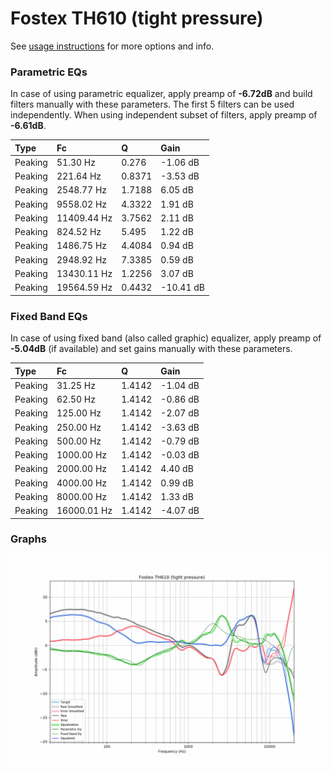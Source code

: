 # Fostex TH610 (tight pressure)
See [usage instructions](https://github.com/jaakkopasanen/AutoEq#usage) for more options and info.

### Parametric EQs
In case of using parametric equalizer, apply preamp of **-6.72dB** and build filters manually
with these parameters. The first 5 filters can be used independently.
When using independent subset of filters, apply preamp of **-6.61dB**.

| Type    | Fc          |      Q | Gain      |
|:--------|:------------|:-------|:----------|
| Peaking | 51.30 Hz    | 0.276  | -1.06 dB  |
| Peaking | 221.64 Hz   | 0.8371 | -3.53 dB  |
| Peaking | 2548.77 Hz  | 1.7188 | 6.05 dB   |
| Peaking | 9558.02 Hz  | 4.3322 | 1.91 dB   |
| Peaking | 11409.44 Hz | 3.7562 | 2.11 dB   |
| Peaking | 824.52 Hz   | 5.495  | 1.22 dB   |
| Peaking | 1486.75 Hz  | 4.4084 | 0.94 dB   |
| Peaking | 2948.92 Hz  | 7.3385 | 0.59 dB   |
| Peaking | 13430.11 Hz | 1.2256 | 3.07 dB   |
| Peaking | 19564.59 Hz | 0.4432 | -10.41 dB |

### Fixed Band EQs
In case of using fixed band (also called graphic) equalizer, apply preamp of **-5.04dB**
(if available) and set gains manually with these parameters.

| Type    | Fc          |      Q | Gain     |
|:--------|:------------|:-------|:---------|
| Peaking | 31.25 Hz    | 1.4142 | -1.04 dB |
| Peaking | 62.50 Hz    | 1.4142 | -0.86 dB |
| Peaking | 125.00 Hz   | 1.4142 | -2.07 dB |
| Peaking | 250.00 Hz   | 1.4142 | -3.63 dB |
| Peaking | 500.00 Hz   | 1.4142 | -0.79 dB |
| Peaking | 1000.00 Hz  | 1.4142 | -0.03 dB |
| Peaking | 2000.00 Hz  | 1.4142 | 4.40 dB  |
| Peaking | 4000.00 Hz  | 1.4142 | 0.99 dB  |
| Peaking | 8000.00 Hz  | 1.4142 | 1.33 dB  |
| Peaking | 16000.01 Hz | 1.4142 | -4.07 dB |

### Graphs
![](./Fostex%20TH610%20(tight%20pressure).png)